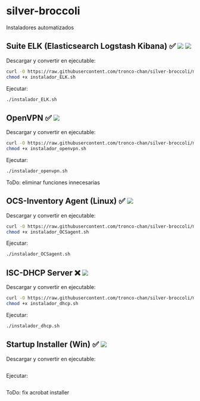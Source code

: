 # silver-broccoli

Instaladores automatizados

## Suite ELK (Elasticsearch Logstash Kibana) ✅ ![](https://progress-bar.dev/99/?title=Ubuntu) ![](https://progress-bar.dev/40/?title=Centos)

Descargar y convertir en ejecutable:

```bash
curl -O https://raw.githubusercontent.com/tronco-chan/silver-broccoli/main/instalador_ELK.sh
chmod +x instalador_ELK.sh
```
Ejecutar:

```sh
./instalador_ELK.sh
```


## OpenVPN ✅ ![](https://progress-bar.dev/99/)

Descargar y convertir en ejecutable:

```bash
curl -O https://raw.githubusercontent.com/tronco-chan/silver-broccoli/main/instalador_openvpn.sh
chmod +x instalador_openvpn.sh
```
Ejecutar:

```sh
./instalador_openvpn.sh
```

ToDo: eliminar funciones innecesarias


## OCS-Inventory Agent (Linux) ✅ ![](https://progress-bar.dev/100/)

Descargar y convertir en ejecutable:

```bash
curl -O https://raw.githubusercontent.com/tronco-chan/silver-broccoli/main/instalador_OCSagent.sh
chmod +x instalador_OCSagent.sh
```
Ejecutar:

```sh
./instalador_OCSagent.sh
```


## ISC-DHCP Server ❌ ![](https://progress-bar.dev/30/)

Descargar y convertir en ejecutable:

```bash
curl -O https://raw.githubusercontent.com/tronco-chan/silver-broccoli/main/instalador_dhcp.sh
chmod +x instalador_dhcp.sh
```
Ejecutar:

```sh
./instalador_dhcp.sh
```

## Startup Installer (Win) ✅ ![](https://progress-bar.dev/99/)

Descargar y convertir en ejecutable:

```bash

```
Ejecutar:

```sh

```
ToDo: fix acrobat installer
